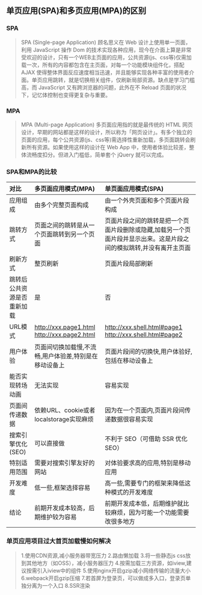 ## 单页应用(SPA)和多页应用(MPA)的区别 ##
### SPA ###
> SPA (Single-page Application) 顾名思义在 Web 设计上使用单一页面，利用 JavaScript 操作 Dom 的技术实现各种应用，现今在介面上算是非常受欢迎的设计，只有一个WEB主页面的应用，公共资源(js、css等)仅需加载一次，所有的内容都包含在主页面，对每一个功能模块组件化，搭配 AJAX 使得整体界面反应速度相当迅速，并且能够实现各种丰富的使用者介面。单页应用跳转，就是切换相关组件，仅刷新局部资源。缺点是学习门槛高，而 JavaScript 又有跨浏览器的问题，此外在不  Reload 页面的状况下，记忆体控制也变得更复杂与重要。

### MPA  ###
> MPA (Multi-page Application) 多页面应用指的就是最传统的 HTML 网页设计，早期的网站都是这样的设计，所以称为「网页设计」。有多个独立的页面的应用，每个公共资源(js、css等)需选择性重新加载，多页面跳转会刷新所有资源。如果使用这样的设计在 Web App 中，使用者体验比较差，整体流畅度扣分。但进入门槛低，简单套个 jQuery 就可以完成。

### SPA和MPA的比较 ###
| 对比 | 多页面应用模式(MPA) | 单页面应用模式(SPA) |
| :------| :------ | :------ |
| 应用组成 | 由多个完整页面构成 | 由一个外壳页面和多个页面片段构成 |
| 跳转方式 | 页面之间的跳转是从一个页面跳转到另一个页面 | 页面片段之间的跳转是把一个页面片段删除或隐藏,加载另一个页面片段并显示出来。这是片段之间的模拟跳转,并没有离开主页面 |
| 刷新方式 | 整页刷新 | 页面片段局部刷新 |
| 跳转后公共资源是否重新加载 | 是 | 否 |
| URL模式 | http://xxx.page1.html <br /> http://xxx.page2.html | http://xxx.shell.html#page1 <br /> http://xxx.shell.html#page2 |
| 用户体验 | 页面间切换加载慢,不流畅,用户体验差,特别是在移动设备上 | 页面片段间的切换快,用户体验好,包括在移动设备上 |
| 能否实现转场动画 | 无法实现 | 容易实现 |
| 页面间传递数据 | 依赖URL、cookie或者localstorage实现麻烦 | 因为在一个页面内,页面片段间传递数据很容易实现 |
| 搜索引擎优化(SEO) | 可以直接做 | 不利于 SEO（可借助 SSR 优化 SEO） |
| 特别适用范围 | 需要对搜索引擎友好的网站 | 对体验要求高的应用,特别是移动应用 |
| 开发难度 | 低一些,框架选择容易 | 高一些,需要专门的框架来降低这种模式的开发难度 |
| 结论 |前期开发成本较高，后期维护较为容易 | 前期开发成本低，后期维护就比较麻烦，因为可能一个功能需要改很多地方 |

### 单页应用项目过大首页加载慢如何解决 ###
> 1.使用CDN资源,减小服务器带宽压力
> 2.路由懒加载
> 3.将一些静态js css放到其他地方（如OSS），减小服务器压力
> 4.按需加载三方资源，如iview,建议按需引入iview中的组件
> 5.使用nginx开启gzip减小网络传输的流量大小
> 6.webpack开启gzip压缩
> 7.若首屏为登录页，可以做成多入口，登录页单独分离为一个入口
> 8.SSR渲染